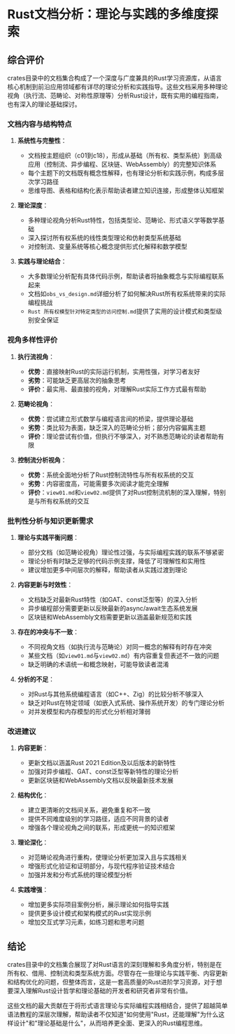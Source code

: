 # Rust文档分析：理论与实践的多维度探索

## 综合评价

crates目录中的文档集合构成了一个深度与广度兼具的Rust学习资源库，从语言核心机制到前沿应用领域都有详尽的理论分析和实践指导。这些文档采用多种理论视角（执行流、范畴论、对称性原理等）分析Rust设计，既有实用的编程指南，也有深入的理论基础探讨。

### 文档内容与结构特点

1. **系统性与完整性**：
   - 文档按主题组织（c01到c18），形成从基础（所有权、类型系统）到高级应用（控制流、异步编程、区块链、WebAssembly）的完整知识体系
   - 每个主题下的文档既有概念性解释，也有理论分析和实践示例，构成多层次学习路径
   - 思维导图、表格和结构化表示帮助读者建立知识连接，形成整体认知框架

2. **理论深度**：
   - 多种理论视角分析Rust特性，包括类型论、范畴论、形式语义学等数学基础
   - 深入探讨所有权系统的线性类型理论和仿射类型系统基础
   - 对控制流、变量系统等核心概念提供形式化解释和数学模型

3. **实践与理论结合**：
   - 大多数理论分析配有具体代码示例，帮助读者将抽象概念与实际编程联系起来
   - 文档如`obs_vs_design.md`详细分析了如何解决Rust所有权系统带来的实际编程挑战
   - `Rust 所有权模型针对特定类型的访问控制.md`提供了实用的设计模式和类型级别安全保证

### 视角多样性评价

1. **执行流视角**：
   - **优势**：直接映射Rust的实际运行机制，实用性强，对学习者友好
   - **劣势**：可能缺乏更高层次的抽象思考
   - **评价**：最实用、最直接的视角，对理解Rust实际工作方式最有帮助

2. **范畴论视角**：
   - **优势**：尝试建立形式数学与编程语言间的桥梁，提供理论基础
   - **劣势**：类比较为表面，缺乏深入的范畴论分析；部分内容偏离主题
   - **评价**：理论尝试有价值，但执行不够深入，对不熟悉范畴论的读者帮助有限

3. **控制流分析视角**：
   - **优势**：系统全面地分析了Rust控制流特性与所有权系统的交互
   - **劣势**：内容密度高，可能需要多次阅读才能完全理解
   - **评价**：`view01.md`和`view02.md`提供了对Rust控制流机制的深入理解，特别是与所有权系统的交互

### 批判性分析与知识更新需求

1. **理论与实践平衡问题**：
   - 部分文档（如范畴论视角）理论性过强，与实际编程实践的联系不够紧密
   - 理论分析有时缺乏足够的代码示例支撑，降低了可理解性和实用性
   - 建议增加更多中间层次的解释，帮助读者从实践过渡到理论

2. **内容更新与时效性**：
   - 文档缺乏对最新Rust特性（如GAT、const泛型等）的深入分析
   - 异步编程部分需要更新以反映最新的async/await生态系统发展
   - 区块链和WebAssembly文档需要更新以涵盖最新规范和实践

3. **存在的冲突与不一致**：
   - 不同视角文档（如执行流与范畴论）对同一概念的解释有时存在冲突
   - 某些文档（如`view01.md`与`view02.md`）有内容重复但表述不一致的问题
   - 缺乏明确的术语统一和概念映射，可能导致读者混淆

4. **分析的不足**：
   - 对Rust与其他系统编程语言（如C++、Zig）的比较分析不够深入
   - 缺乏对Rust在特定领域（如嵌入式系统、操作系统开发）的专门理论分析
   - 对并发模型和内存模型的形式化分析相对薄弱

### 改进建议

1. **内容更新**：
   - 更新文档以涵盖Rust 2021 Edition及以后版本的新特性
   - 加强对异步编程、GAT、const泛型等新特性的理论分析
   - 更新区块链和WebAssembly文档以反映最新技术发展

2. **结构优化**：
   - 建立更清晰的文档间关系，避免重复和不一致
   - 提供不同难度级别的学习路径，适应不同背景的读者
   - 增强各个理论视角之间的联系，形成更统一的知识框架

3. **理论深化**：
   - 对范畴论视角进行重构，使理论分析更加深入且与实践相关
   - 增强形式化验证和证明部分，与现代程序验证技术结合
   - 加强并发和分布式系统的理论模型分析

4. **实践增强**：
   - 增加更多实际项目案例分析，展示理论如何指导实践
   - 提供更多设计模式和架构模式的Rust实现示例
   - 增加交互式学习元素，如练习题和思考问题

## 结论

crates目录中的文档集合展现了对Rust语言的深刻理解和多角度分析，特别是在所有权、借用、控制流和类型系统方面。尽管存在一些理论与实践平衡、内容更新和结构优化的问题，但整体而言，这是一套高质量的Rust进阶学习资源，对于想要深入理解Rust设计哲学和理论基础的开发者和研究者非常有价值。

这些文档的最大贡献在于将形式语言理论与实际编程实践相结合，提供了超越简单语法教程的深层次理解，帮助读者不仅知道"如何使用"Rust，还能理解"为什么这样设计"和"理论基础是什么"，从而培养更全面、更深入的Rust编程思维。
